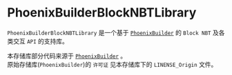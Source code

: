 # PhoenixBuilderBlockNBTLibrary
`PhoenixBuilderBlockNBTLibrary` 是一个基于 [`PhoenixBuilder`](https://github.com/LNSSPsd/PhoenixBuilder) 的 `Block NBT` 及各类交互 `API` 的支持库。

本存储库部分代码来源于 [`PhoenixBuilder`](https://github.com/LNSSPsd/PhoenixBuilder) 。<br/>
原始存储库(`PhoenixBuilder`)的 `许可证` 见本存储库下的 `LINENSE_Origin` 文件。